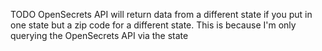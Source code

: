 TODO OpenSecrets API will return data from a different state if you put in one state but a zip code for a different state. This is because I'm only querying the OpenSecrets API via the state
